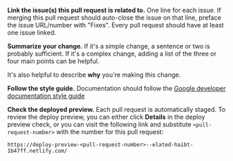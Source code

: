 **Link the issue(s) this pull request is related to.**
One line for each issue. If merging this pull request should auto-close the issue on that line,
preface the issue URL/number with "Fixes". Every pull request should have at least one issue
linked.

**Summarize your change.**
If it's a simple change, a sentence or two is probably sufficient. If it's a complex change,
adding a list of the three or four main points can be helpful.

It's also helpful to describe **why** you're making this change.

**Follow the style guide.**
Documentation should follow the
[Google developer documentation style guide](https://developers.google.com/style)

**Check the deployed preview.**
Each pull request is automatically staged. To review the deploy preview,
you can either click **Details** in the deploy preview check, or you can
visit the following link and substitute `<pull-request-number>` with the
number for this pull request:

```shell
https://deploy-preview-<pull-request-number>--elated-haibt-1b47ff.netlify.com/
```

<!--
For a step-by-step list to walk you through the pull request process, see
https://www.opencue.io/contributing/.
-->
